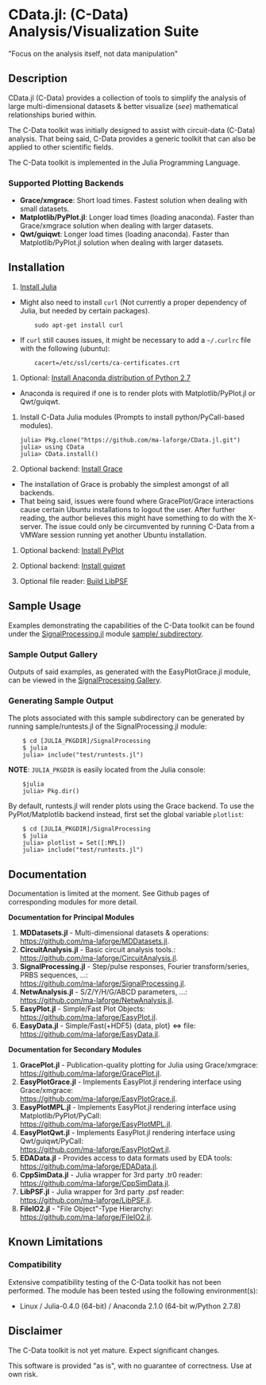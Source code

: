 # CData.jl: (C-Data) Analysis/Visualization Suite

"Focus on the analysis itself, not data manipulation"

## Description

CData.jl (C-Data) provides a collection of tools to simplify the analysis of large multi-dimensional datasets & better visualize (*see*) mathematical relationships buried within.

The C-Data toolkit was initially designed to assist with circuit-data (C-Data) analysis.  That being said, C-Data provides a generic toolkit that can also be applied to other scientific fields.

The C-Data toolkit is implemented in the Julia Programming Language.

### Supported Plotting Backends

 - **Grace/xmgrace**: Short load times.  Fastest solution when dealing with small datasets.
 - **Matplotlib/PyPlot.jl**: Longer load times (loading anaconda).  Faster than Grace/xmgrace solution when dealing with larger datasets.
 - **Qwt/guiqwt**: Longer load times (loading anaconda).  Faster than Matplotlib/PyPlot.jl solution when dealing with larger datasets.

<a name="Installation"></a>
## Installation

 1. [Install Julia](https://github.com/ma-laforge/HowTo/tree/master/julia/julia_install.md#Installation)

  - Might also need to install `curl` (Not currently a proper dependency of Julia, but needed by certain packages).

			sudo apt-get install curl

  - If `curl` still causes issues, it might be necessary to add a `~/.curlrc` file with the following (ubuntu):

			cacert=/etc/ssl/certs/ca-certificates.crt

 1. Optional: [Install Anaconda distribution of Python 2.7](https://github.com/ma-laforge/HowTo/tree/master/conda/conda_install.md#Py27Installation)

  - Anaconda is required if one is to render plots with Matplotlib/PyPlot.jl or Qwt/guiqwt.

 1. Install C-Data Julia modules (Prompts to install python/PyCall-based modules).

		julia> Pkg.clone("https://github.com/ma-laforge/CData.jl.git")
		julia> using CData
		julia> CData.install()

 1. Optional backend: [Install Grace](https://github.com/ma-laforge/HowTo/tree/master/grace/grace_install.md#Installation)

  - The installation of Grace is probably the simplest amongst of all backends.
  - That being said, issues were found where GracePlot/Grace interactions cause certain Ubuntu installations to logout the user.  After further reading, the author believes this might have something to do with the X-server.  The issue could only be circumvented by running C-Data from a VMWare session running yet another Ubuntu installation.

 1. Optional backend: [Install PyPlot](https://github.com/ma-laforge/HowTo/tree/master/julia/julia_install.md#PyPlot)

 1. Optional backend: [Install guiqwt](https://github.com/ma-laforge/HowTo/tree/master/guiqwt/guiqwt_install.md#Py27Installation)

 1. Optional file reader: [Build LibPSF](https://github.com/ma-laforge/LibPSF.jl)

<a name="SampleUsage"></a>
## Sample Usage

Examples demonstrating the capabilities of the C-Data toolkit can be found under the [SignalProcessing.jl](https://github.com/ma-laforge/SignalProcessing.jl) module [sample/ subdirectory](https://github.com/ma-laforge/SignalProcessing.jl/tree/master/sample).

### Sample Output Gallery

Outputs of said examples, as generated with the EasyPlotGrace.jl module, can be viewed in the [SignalProcessing Gallery](https://github.com/ma-laforge/FileRepo/tree/master/SignalProcessing/sampleplots).

### Generating Sample Output

The plots associated with this sample subdirectory can be generated by running sample/runtests.jl of the SignalProcessing.jl module:

		$ cd [JULIA_PKGDIR]/SignalProcessing
		$ julia
		julia> include("test/runtests.jl")

**NOTE**: `JULIA_PKGDIR` is easily located from the Julia console:

		$julia
		julia> Pkg.dir()

By default, runtests.jl will render plots using the Grace backend.  To use the PyPlot/Matplotlib backend instead, first set the global variable `plotlist`:

		$ cd [JULIA_PKGDIR]/SignalProcessing
		$ julia
		julia> plotlist = Set([:MPL])
		julia> include("test/runtests.jl")

## Documentation

Documentation is limited at the moment.  See Github pages of corresponding modules for more detail.

**Documentation for Principal Modules**

 1. **MDDatasets.jl** - Multi-dimensional datasets & operations:
<br><https://github.com/ma-laforge/MDDatasets.jl>.
 1. **CircuitAnalysis.jl** - Basic circuit analysis tools.:
<br><https://github.com/ma-laforge/CircuitAnalysis.jl>.
 1. **SignalProcessing.jl** - Step/pulse responses, Fourier transform/series, PRBS sequences, ...:
<br><https://github.com/ma-laforge/SignalProcessing.jl>.
 1. **NetwAnalysis.jl** - S/Z/Y/H/G/ABCD parameters, ...:
<br><https://github.com/ma-laforge/NetwAnalysis.jl>.
 1. **EasyPlot.jl** - Simple/Fast Plot Objects:
<br><https://github.com/ma-laforge/EasyPlot.jl>.
 1. **EasyData.jl** - Simple/Fast(+HDF5) {data, plot} &hArr; file:
<br><https://github.com/ma-laforge/EasyData.jl>.

**Documentation for Secondary Modules**

 1. **GracePlot.jl** - Publication-quality plotting for Julia using Grace/xmgrace:
<br><https://github.com/ma-laforge/GracePlot.jl>.
 1. **EasyPlotGrace.jl** - Implements EasyPlot.jl rendering interface using Grace/xmgrace:
<br><https://github.com/ma-laforge/EasyPlotGrace.jl>.
 1. **EasyPlotMPL.jl** - Implements EasyPlot.jl rendering interface using Matplotlib/PyPlot/PyCall:
<br><https://github.com/ma-laforge/EasyPlotMPL.jl>.
 1. **EasyPlotQwt.jl** - Implements EasyPlot.jl rendering interface using Qwt/guiqwt/PyCall:
<br><https://github.com/ma-laforge/EasyPlotQwt.jl>.
 1. **EDAData.jl** - Provides access to data formats used by EDA tools:
<br><https://github.com/ma-laforge/EDAData.jl>.
 1. **CppSimData.jl** - Julia wrapper for 3rd party .tr0 reader:
<br><https://github.com/ma-laforge/CppSimData.jl>.
 1. **LibPSF.jl** - Julia wrapper for 3rd party .psf reader:
<br><https://github.com/ma-laforge/LibPSF.jl>.
 1. **FileIO2.jl** - "File Object"-Type Hierarchy:
<br><https://github.com/ma-laforge/FileIO2.jl>.

## Known Limitations

### Compatibility

Extensive compatibility testing of the C-Data toolkit has not been performed.  The module has been tested using the following environment(s):

 - Linux / Julia-0.4.0 (64-bit) / Anaconda 2.1.0 (64-bit w/Python 2.7.8)

## Disclaimer

The C-Data toolkit is not yet mature.  Expect significant changes.

This software is provided "as is", with no guarantee of correctness.  Use at own risk.
